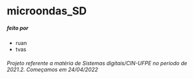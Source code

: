 # microondas_SD
##### feito por 
- ruan
- tvas
###### *Projeto referente a matéria de Sistemas digitais/CIN-UFPE no periodo de 2021.2. Começamos em 24/04/2022*
